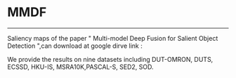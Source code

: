 # MMDF
<hr>

Saliency maps of the paper " Multi-model Deep Fusion for Salient Object Detection ",can download at google dirve link :


We provide the results on nine datasets including  DUT-OMRON, DUTS, ECSSD, HKU-IS, MSRA10K,PASCAL-S, SED2, SOD.



